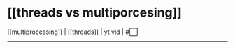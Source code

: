 # [[threads vs multiporcesing]]
[[multiprocessing]] | [[threads]] | [yt vid](https://www.youtube.com/watch?v=AZnGRKFUU0c) | #⬜ 
___
